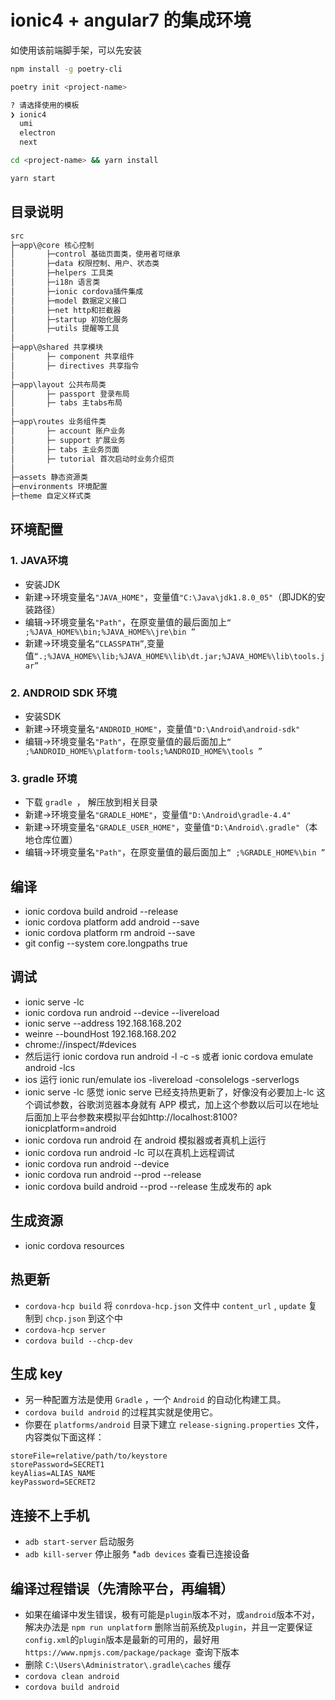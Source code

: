 # ionic4 + angular7 的集成环境

如使用该前端脚手架，可以先安装

```bash
npm install -g poetry-cli

poetry init <project-name>

? 请选择使用的模板
❯ ionic4
  umi
  electron
  next

cd <project-name> && yarn install

yarn start
```

## 目录说明

```bash
src
├─app\@core 核心控制
│       ├─control 基础页面类，使用者可继承
│       ├─data 权限控制、用户、状态类
│       ├─helpers 工具类
│       ├─i18n 语言类
│       ├─ionic cordova插件集成
│       ├─model 数据定义接口
│       ├─net http和拦截器
│       ├─startup 初始化服务
│       ├─utils 提醒等工具
│
├─app\@shared 共享模块
│       ├─ component 共享组件
│       ├─ directives 共享指令
│
├─app\layout 公共布局类
│       ├─ passport 登录布局
│       ├─ tabs 主tabs布局
│
├─app\routes 业务组件类
│       ├─ account 账户业务
│       ├─ support 扩展业务
│       ├─ tabs 主业务页面
│       ├─ tutorial 首次启动时业务介绍页
│
├─assets 静态资源类
├─environments 环境配置
├─theme 自定义样式类
```

## 环境配置

### 1. JAVA环境

- 安装JDK
- 新建->环境变量名`"JAVA_HOME"`，变量值`"C:\Java\jdk1.8.0_05"`（即JDK的安装路径） 
- 编辑->环境变量名`"Path"`，在原变量值的最后面加上`“ ;%JAVA_HOME%\bin;%JAVA_HOME%\jre\bin ” `
- 新建->环境变量名`“CLASSPATH”`,变量值`“.;%JAVA_HOME%\lib;%JAVA_HOME%\lib\dt.jar;%JAVA_HOME%\lib\tools.jar”`


### 2. ANDROID SDK 环境

- 安装SDK
- 新建->环境变量名`"ANDROID_HOME"`，变量值`"D:\Android\android-sdk"`
- 编辑->环境变量名`"Path"`，在原变量值的最后面加上`“ ;%ANDROID_HOME%\platform-tools;%ANDROID_HOME%\tools ”`


### 3. gradle 环境

- 下载 `gradle `， 解压放到相关目录
- 新建->环境变量名`"GRADLE_HOME"`，变量值`"D:\Android\gradle-4.4"`
- 新建->环境变量名`"GRADLE_USER_HOME"`，变量值`"D:\Android\.gradle"`（本地仓库位置）
- 编辑->环境变量名`"Path"`，在原变量值的最后面加上`“ ;%GRADLE_HOME%\bin ”`


## 编译

* ionic cordova build android --release
* ionic cordova platform add android --save
* ionic cordova platform rm android --save
* git config --system core.longpaths true

## 调试

* ionic serve -lc
* ionic cordova run android --device --livereload
* ionic serve --address 192.168.168.202
* weinre --boundHost 192.168.168.202
* chrome://inspect/#devices
* 然后运行 ionic cordova run android -l -c -s 或者 ionic cordova emulate android -lcs
* ios 运行 ionic run/emulate ios -livereload -consolelogs -serverlogs
* ionic serve -lc 感觉 ionic serve 已经支持热更新了，好像没有必要加上-lc 这个调试参数，谷歌浏览器本身就有 APP 模式，加上这个参数以后可以在地址后面加上平台参数来模拟平台如http://localhost:8100?ionicplatform=android
* ionic cordova run android 在 android 模拟器或者真机上运行
* ionic cordova run android -lc 可以在真机上远程调试
* ionic cordova run android --device
* ionic cordova run android --prod --release
* ionic cordova build android --prod --release 生成发布的 apk

## 生成资源

* ionic cordova resources

## 热更新

* `cordova-hcp build` 将 `conrdova-hcp.json` 文件中 `content_url` , `update` 复制到 `chcp.json` 到这个中
* `cordova-hcp server`
* `cordova build --chcp-dev`

## 生成 key

- 另一种配置方法是使用 `Gradle` ，一个 `Android` 的自动化构建工具。
- `cordova build android` 的过程其实就是使用它。
- 你要在 `platforms/android` 目录下建立 `release-signing.properties` 文件，内容类似下面这样：

```
storeFile=relative/path/to/keystore
storePassword=SECRET1
keyAlias=ALIAS_NAME
keyPassword=SECRET2
```

## 连接不上手机

* `adb start-server` 启动服务
* `adb kill-server` 停止服务
*` adb devices ` 查看已连接设备

## 编译过程错误（先清除平台，再编辑）

* 如果在编译中发生错误，极有可能是`plugin`版本不对，或`android`版本不对，解决办法是 `npm run unplatform` 删除当前系统及`plugin`，并且一定要保证`config.xml`的`plugin`版本是最新的可用的，最好用 `https://www.npmjs.com/package/package `查询下版本
* 删除 `C:\Users\Administrator\.gradle\caches` 缓存
* `cordova clean android`
* `cordova build android`

